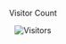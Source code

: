 <div align="center"> 
  <p>Visitor Count</p>
  <img src="https://hits.sh/github.com/raza-rafay.svg?label=Visitors&color=0e75b6&style=flat-square" alt="Visitors" />
</div>
